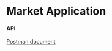 # Market Application 


#### API 
[Postman document](https://documenter.getpostman.com/view/6099522/TVmQdG3K)
